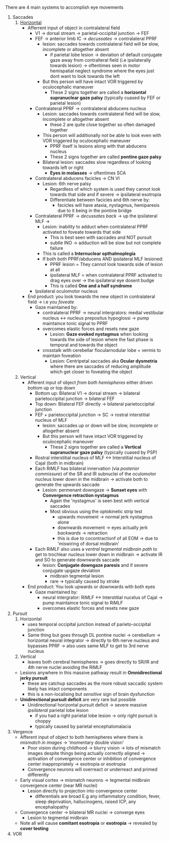 There are 4 main systems to accomplish eye movements
1. Saccades
	1. [Horizontal](https://umich.app.box.com/s/xvmcj6megaxdnbgi73hx8gtm9quk17cl/file/452794253021)
		- Afferrent input of object in contralateral field
			- V1 -> dorsal stream -> parietal-occipital junction -> FEF
			- FEF -> anterior limb IC -> *decussates* -> contralateral PPRF
				- lesion: saccades towards contralateral field will be slow, incomplete or altogether absent
					- if parietal lobe lesion -> deviation of default conjugate gaze away from contralteral field (i.e ipsilaterally towards lesion) -> oftentimes seen in motor hemispatial neglect syndrome where the eyes just dont want to look towards the left
				- But this person will have intact VOR triggered by oculocephalic maneuver
					- These 2 signs together are called a **horizontal supranuclear gaze palsy** (typically cuased by FEF or parietal lesion)
			- Contralateral PPRF -> contralateral abducens nucleus
				- Lesion: saccades towards contralateral field will be slow, incomplete or altogether absent
					-  these 2 are quite close together so often damaged together
				- This person will additionally not be able to look even with VOR triggered by oculocephalic maneuver
					- PPRF itself is lesions along with that abducens nucleus
					- These 2 signs together are called **pontine gaze palsy**
				- Bilateral lesion: saccades slow regardless of looking towards left or right
					- **Eyes in molasses** -> oftentimes SCA
			- Contralateral abducens facicles -> CN VI
				- Lesion: 6th nerve palsy
					- Regardless of which system is used they cannot look towards that side and if severe -> ipsilateral esotropia
					- Differentiate between facicles and 6th nerve by:
						- facicles will have ataxia, nystagmus, hemiparesis due to it being in the pontine bridge
			- Contralateral PPRF -> *decussates back* -> up the ipsilateral MLF ->  
				- Lesion: inability to adduct when contralateral PPRF activated to foveate towards that side
					- This is best seen with saccades and NOT pursuit
					- subtle INO -> adduction will be slow but not complete failure
				- This is called a **Internuclear opthalmoplegia**
				- If both both PPRF/abducens AND ipsilateral MLF lesioned:
					- PPRF lesion = They cannot look towards side of lesion at all 
					- ipsilateral MLF = when contralateral PPRF activated to drag eyes over -> the ipsilateral eye dosent budge
					- This is called **One and a half syndrome**
			- Ipsilateral oculomotor nucleus
		- End product: you look towards the new object in contralateral field -> i.e you *foveate*
			- Gaze maintained by:
				- contralateral PPRF -> neural intergrators: medial vestibular nucleus <-> nucleus prepositus hypoglossi -> pump maintaince tonic signal to PPRF
				- overcomes elastic forces and resets new gaze
					- Lesion: **Gaze evoked nystagmus** when looking towards the side of lesion where the fast phase is temporal and towards the object
				- crosstalk with cerebellar flocularnodular lobe + vermis to maintain foveation
					- Lesion: Centripetal saccades aka **Ocular dysmetria** where there are saccades of reducing amplitude which get closer to foveating the object
	2. Vertical
		- Afferent input of object *from both hemispheres* either driven bottom up or top down
			- Bottom up: Bilateral V1 -> dorsal stream -> bilateral parietoccipital junction -> bilateral FEF
			- Top down: Bilateral FEF directly -> bilateral parietoccipital junction
			- FEF + parietoccipital junction -> SC -> rostral interstitial nucleus of MLF
				- lesion: saccades up or down will be slow, incomplete or altogether absent
				- But this person will have intact VOR triggered by oculocephalic maneuver
					- These 2 signs together are called a **Vertical supranuclear gaze palsy** (typically cuased by PSP)
			- Rostral interstitial nucleus of MLF <-> Interstitial nucleus of Cajal (both in midbrain)
			- Each RiMLF has bilateral innervation (via *posterior commissure*) of the SR and IR subnuclei of the oculomotor nucleus lower down in the midbrain -> activate both to generate the upwards saccade
				- Lesion: permenant downgaze -> **Sunset eyes** with **Convergence retraction nystagmus**
					- Again the 'nystagmus' is seen best with vertical saccades
					- Most obvious using the optokinetic strip test
						- upwards movement -> normal jerk nystagmus alone
						- downwards movement -> eyes actually jerk *backwards* -> retraction
						- this is due to cocontractionf of all EOM -> due to 'miswiring of dorsal midbrain'
			- Each RiMLF also uses a *ventral tegmental midbrain path* to get to trochlear nucleus lower down in midbrain -> activate IR and SO to generate downwards saccade
				- lesion: **Conjugate downgaze paresis** and if severe conjugate upgaze deviation
					- midbrain tegmental lesion
					- rare -> typically caused by stroke
		- End product: You look upwards or downwards with both eyes
			- Gaze maintained by:
				- neural intergrator: RiMLF <-> Interstitial nucelus of Cajal -> pump maintaince tonic signal to RiMLF
				- overcomes elastic forces and resets new gaze
2. Pursuit
	1. Horizontal
		-  uses temporal occipital junction instead of parieto-occipital junction 
		- Same thing but goes through DL pontine nuclei -> cerebellum -> horizontal neural integrator -> directly to 6th nerve nucleus and bypasses PPRF -> also uses same MLF to get to 3rd nerve nucleus
	2. Vertical
		- leaves both cerebral hemispheres -> goes directly to SR/IR and 4th nerve nuclei avoiding the RiMLF
	- Lesions anywhere in this massive pathway result in **Omnidirectional jerky pursuit**
		- these are catchup saccades as the more robust saccadic system likely has intact components
		- this is a non-localising but *sensitive* sign of brain dysfunction
	- **Unidirectional pursuit deficit** are very rare but possible
		- Unidirectional horizontal pursuit deficit -> severe massive *ipsilateral* parietal lobe lesion
			- if you had a right parietal lobe lesion -> only right pursuit is choppy
			- typically caused by parietal encephalomalacia
3. Vergence
	- Afferent input of object to both hemispheres where there is *mismatch in images* -> 'momentary double vision'
		- Poor vision during childhood -> blurry vision -> lots of mismatch images despite things being actually correctly aligned -> activation of convergence center or inhibition of convergence center inappropriately -> exotropia or esotropia
		- Convergence neurons will overreact or underreact and primed differently
	- Early visual cortex -> mismatch neurons -> tegmental midbrain convergence center (near MR nuclei)
		- Lesion directly to projection into convergence center
			- differentials are broad E.g any inflammatory condition, fever, sleep deprivation, hallucinogens, raised ICP, any encephalopathy
	- Convergence center -> bilateral MR nuclei -> converge eyes
		- Lesion to tegmental midbrain
	- Note all will cause **comitant esotropia** or **exotropia** -> revealed by **cover testing**
4. VOR